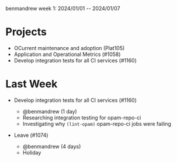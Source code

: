 benmandrew week 1: 2024/01/01 -- 2024/01/07

# Projects

- OCurrent maintenance and adoption (Plat105)
- Application and Operational Metrics (#1058)
- Develop integration tests for all CI services (#1160)

# Last Week

- Develop integration tests for all CI services (#1160)
  - @benmandrew (1 day)
  - Researching integration testing for opam-repo-ci
  - Investigating why `(lint-opam)` opam-repo-ci jobs were failing

- Leave (#1074) 
  - @benmandrew (4 days)
  - Holiday
